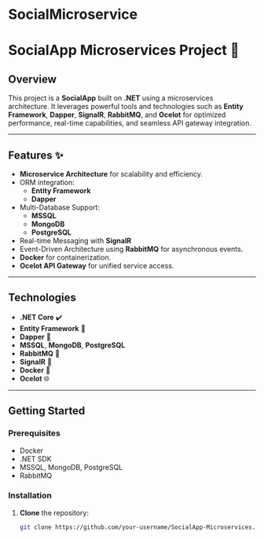 # SocialMicroservice
# SocialApp Microservices Project 🚀

## Overview
This project is a **SocialApp** built on **.NET** using a microservices architecture. It leverages powerful tools and technologies such as **Entity Framework**, **Dapper**, **SignalR**, **RabbitMQ**, and **Ocelot** for optimized performance, real-time capabilities, and seamless API gateway integration.

---

## Features ✨
- **Microservice Architecture** for scalability and efficiency.
- ORM integration:
  - **Entity Framework**
  - **Dapper**
- Multi-Database Support:
  - **MSSQL**
  - **MongoDB**
  - **PostgreSQL**
- Real-time Messaging with **SignalR**
- Event-Driven Architecture using **RabbitMQ** for asynchronous events.
- **Docker** for containerization.
- **Ocelot API Gateway** for unified service access.

---

## Technologies
- **.NET Core** ✔️
- **Entity Framework** 🔹
- **Dapper** 🔸
- **MSSQL**, **MongoDB**, **PostgreSQL**
- **RabbitMQ** 🐇
- **SignalR** 📡
- **Docker** 🐳
- **Ocelot** 🌐

---

## Getting Started

### Prerequisites
- Docker
- .NET SDK
- MSSQL, MongoDB, PostgreSQL
- RabbitMQ

### Installation
1. **Clone** the repository:
   ```bash
   git clone https://github.com/your-username/SocialApp-Microservices.git
